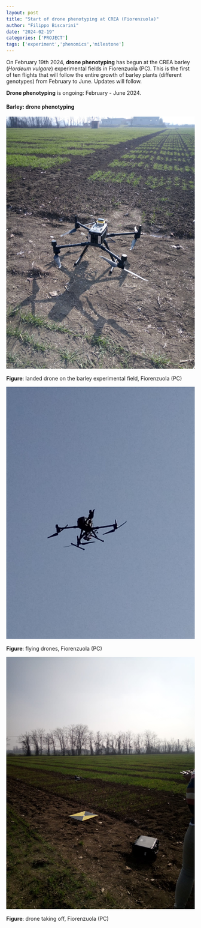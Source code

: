 ```yaml
---
layout: post
title: "Start of drone phenotyping at CREA (Fiorenzuola)"
author: "Filippo Biscarini"
date: "2024-02-19"
categories: ['PROJECT']
tags: ['experiment','phenomics','milestone']
---
```


On February 19th 2024, **drone phenotyping** has begun at the CREA barley (*Hordeum vulgare*) experimental fields in Fiorenzuola (PC).
This is the first of ten flights that will follow the entire growth of barley plants (different genotypes) from February to June.
Updates will follow.

**Drone phenotyping** is ongoing: February - June 2024.

#### Barley: drone phenotyping

<a href="/assets/img/posts/drones_crea1.jpeg"><img src="/assets/img/posts/drones_crea1.jpeg" alt="Drones at Fiorenzuola"></a>
<div class="caption"><b>Figure</b>: landed drone on the barley experimental field, Fiorenzuola (PC)</div>


<a href="/assets/img/posts/drones_crea2.jpeg"><img src="/assets/img/posts/drones_crea2.jpeg" alt="Fiorenzuola, drone"></a>
<div class="caption"><b>Figure</b>: flying drones, Fiorenzuola (PC)</div>

<a href="/assets/img/posts/drones_crea3.jpeg"><img src="/assets/img/posts/drones_crea3.jpeg" alt="Fiorenzuola, drones"></a>
<div class="caption"><b>Figure</b>: drone taking off, Fiorenzuola (PC)</div>





